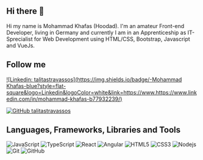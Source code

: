 ## Hi there 👋

Hi my name is Mohammad Khafas (Hoodad). I'm an amateur Front-end Developer, living in Germany and currently I am in an Apprenticeship as IT-Sprecialist for Web Development using HTML/CSS, Bootstrap, Javascript and VueJs.

## Follow me

[![Linkedin: talitastravassos](https://img.shields.io/badge/-Mohammad Khafas-blue?style=flat-square&logo=Linkedin&logoColor=white&link=https://www.https://www.linkedin.com/in/mohammad-khafas-b77932239/)](https://www.https://www.linkedin.com/in/mohammad-khafas-b77932239/)

[![GitHub talitastravassos](https://img.shields.io/github/followers/hoodaddeveloper?label=follow&style=social)](https://github.com/hoodaddeveloper)

## Languages, Frameworks, Libraries and Tools

![JavaScript](https://img.shields.io/badge/-JavaScript-black?style=flat-square&logo=javascript)
![TypeScript](https://img.shields.io/badge/-TypeScript-007ACC?style=flat-square&logo=typescript)
![React](https://img.shields.io/badge/-React-black?style=flat-square&logo=react)
![Angular](https://img.shields.io/badge/-Angular-f54242?style=flat-square&logo=angular)
![HTML5](https://img.shields.io/badge/-HTML5-E34F26?style=flat-square&logo=html5&logoColor=white)
![CSS3](https://img.shields.io/badge/-CSS3-1572B6?style=flat-square&logo=css3)
![Nodejs](https://img.shields.io/badge/NodeJs-339933.svg?logo=node.js&logoColor=white)
![Git](https://img.shields.io/badge/-Git-black?style=flat-square&logo=git)
![GitHub](https://img.shields.io/badge/-GitHub-181717?style=flat-square&logo=github)
